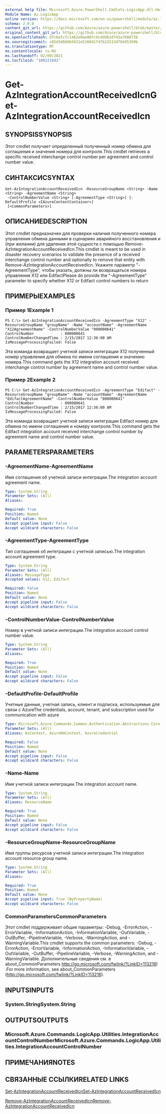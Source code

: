 ```yaml
---
external help file: Microsoft.Azure.PowerShell.Cmdlets.LogicApp.dll-Help.xml
Module Name: Az.LogicApp
online version: https://docs.microsoft.com/en-us/powershell/module/az.logicapp/get-azintegrationaccountreceivedicn
schema: 2.0.0
content_git_url: https://github.com/Azure/azure-powershell/blob/master/src/LogicApp/LogicApp/help/Get-AzIntegrationAccountReceivedIcn.md
original_content_git_url: https://github.com/Azure/azure-powershell/blob/master/src/LogicApp/LogicApp/help/Get-AzIntegrationAccountReceivedIcn.md
ms.openlocfilehash: d7c6e5cfc1462e0ae807c9cdddb2d743a7608738
ms.sourcegitcommit: c05d3d669b5631e526841f47b22513d78495350b
ms.translationtype: MT
ms.contentlocale: ru-RU
ms.lasthandoff: 02/09/2021
ms.locfileid: "100221692"
---
```

# <span data-ttu-id="96c76-101">Get-AzIntegrationAccountReceivedIcn</span><span class="sxs-lookup"><span data-stu-id="96c76-101">Get-AzIntegrationAccountReceivedIcn</span></span>

## <span data-ttu-id="96c76-102">SYNOPSIS</span><span class="sxs-lookup"><span data-stu-id="96c76-102">SYNOPSIS</span></span>
<span data-ttu-id="96c76-103">Этот cmdlet получает определенный полученный номер обмена для соглашения и значения номера для контроля.</span><span class="sxs-lookup"><span data-stu-id="96c76-103">This cmdlet retrieves a specific received interchange control number per agreement and control number value.</span></span>

## <span data-ttu-id="96c76-104">СИНТАКСИС</span><span class="sxs-lookup"><span data-stu-id="96c76-104">SYNTAX</span></span>

```
Get-AzIntegrationAccountReceivedIcn -ResourceGroupName <String> -Name <String> -AgreementName <String>
 -ControlNumberValue <String> [-AgreementType <String>] [-DefaultProfile <IAzureContextContainer>]
 [<CommonParameters>]
```

## <span data-ttu-id="96c76-105">ОПИСАНИЕ</span><span class="sxs-lookup"><span data-stu-id="96c76-105">DESCRIPTION</span></span>
<span data-ttu-id="96c76-106">Этот cmdlet предназначен для проверки наличия полученного номера управления обмена данными в сценариях аварийного восстановления и (при желании) для удаления этой сущности с помощью Remove-AzIntegrationAccountReceivedIcn.</span><span class="sxs-lookup"><span data-stu-id="96c76-106">This cmdlet is meant to be used in disaster recovery scenarios to validate the presence of a received interchange control number and optionally to remove that entity with Remove-AzIntegrationAccountReceivedIcn.</span></span>
<span data-ttu-id="96c76-107">Укажите параметр "-AgreementType", чтобы указать, должны ли возвращаться номера управления X12 или Edifact</span><span class="sxs-lookup"><span data-stu-id="96c76-107">Please do provide the "-AgreementType" parameter to specify whether X12 or Edifact control numbers to return</span></span>

## <span data-ttu-id="96c76-108">ПРИМЕРЫ</span><span class="sxs-lookup"><span data-stu-id="96c76-108">EXAMPLES</span></span>

### <span data-ttu-id="96c76-109">Пример 1</span><span class="sxs-lookup"><span data-stu-id="96c76-109">Example 1</span></span>
```
PS C:\> Get-AzIntegrationAccountReceivedIcn -AgreementType "X12" -ResourceGroupName "groupName" -Name "accountName" -AgreementName "X12AgreementName" -ControlNumberValue "000000641"
ControlNumber            : 000000641
ControlNumberChangedTime : 2/15/2017 12:36:00 AM
IsMessageProcessingFailed: False
```

<span data-ttu-id="96c76-110">Эта команда возвращает учетной записи интеграции X12 полученный номер управления для обмена по имени соглашения и значению номера.</span><span class="sxs-lookup"><span data-stu-id="96c76-110">This command gets the X12 integration account received interchange control number by agreement name and control number value.</span></span>

### <span data-ttu-id="96c76-111">Пример 2</span><span class="sxs-lookup"><span data-stu-id="96c76-111">Example 2</span></span>
```
PS C:\> Get-AzIntegrationAccountReceivedIcn -AgreementType "Edifact" -ResourceGroupName "groupName" -Name "accountName" -AgreementName "EdifactAgreementName" -ControlNumberValue "000000641"
ControlNumber            : 000000641
ControlNumberChangedTime : 2/15/2017 12:36:00 AM
IsMessageProcessingFailed: False
```

<span data-ttu-id="96c76-112">Эта команда возвращает учетной записи интеграции Edifact номер для обмена по имени соглашения и номеру контроля.</span><span class="sxs-lookup"><span data-stu-id="96c76-112">This command gets the Edifact integration account received interchange control number by agreement name and control number value.</span></span>

## <span data-ttu-id="96c76-113">PARAMETERS</span><span class="sxs-lookup"><span data-stu-id="96c76-113">PARAMETERS</span></span>

### <span data-ttu-id="96c76-114">-AgreementName</span><span class="sxs-lookup"><span data-stu-id="96c76-114">-AgreementName</span></span>
<span data-ttu-id="96c76-115">Имя соглашения об учетной записи интеграции.</span><span class="sxs-lookup"><span data-stu-id="96c76-115">The integration account agreement name.</span></span>

```yaml
Type: System.String
Parameter Sets: (All)
Aliases:

Required: True
Position: Named
Default value: None
Accept pipeline input: False
Accept wildcard characters: False
```

### <span data-ttu-id="96c76-116">-AgreementType</span><span class="sxs-lookup"><span data-stu-id="96c76-116">-AgreementType</span></span>
<span data-ttu-id="96c76-117">Тип соглашения об интеграции с учетной записью.</span><span class="sxs-lookup"><span data-stu-id="96c76-117">The integration account agreement type.</span></span>

```yaml
Type: System.String
Parameter Sets: (All)
Aliases: MessageType
Accepted values: X12, Edifact

Required: False
Position: Named
Default value: None
Accept pipeline input: False
Accept wildcard characters: False
```

### <span data-ttu-id="96c76-118">-ControlNumberValue</span><span class="sxs-lookup"><span data-stu-id="96c76-118">-ControlNumberValue</span></span>
<span data-ttu-id="96c76-119">Номер в учетной записи интеграции.</span><span class="sxs-lookup"><span data-stu-id="96c76-119">The integration account control number value.</span></span>

```yaml
Type: System.String
Parameter Sets: (All)
Aliases:

Required: True
Position: Named
Default value: None
Accept pipeline input: False
Accept wildcard characters: False
```

### <span data-ttu-id="96c76-120">-DefaultProfile</span><span class="sxs-lookup"><span data-stu-id="96c76-120">-DefaultProfile</span></span>
<span data-ttu-id="96c76-121">Учетные данные, учетная запись, клиент и подписка, используемые для связи с Azure</span><span class="sxs-lookup"><span data-stu-id="96c76-121">The credentials, account, tenant, and subscription used for communication with azure</span></span>

```yaml
Type: Microsoft.Azure.Commands.Common.Authentication.Abstractions.Core.IAzureContextContainer
Parameter Sets: (All)
Aliases: AzContext, AzureRmContext, AzureCredential

Required: False
Position: Named
Default value: None
Accept pipeline input: False
Accept wildcard characters: False
```

### <span data-ttu-id="96c76-122">-Name</span><span class="sxs-lookup"><span data-stu-id="96c76-122">-Name</span></span>
<span data-ttu-id="96c76-123">Имя учетной записи интеграции.</span><span class="sxs-lookup"><span data-stu-id="96c76-123">The integration account name.</span></span>

```yaml
Type: System.String
Parameter Sets: (All)
Aliases: ResourceName

Required: True
Position: Named
Default value: None
Accept pipeline input: False
Accept wildcard characters: False
```

### <span data-ttu-id="96c76-124">-ResourceGroupName</span><span class="sxs-lookup"><span data-stu-id="96c76-124">-ResourceGroupName</span></span>
<span data-ttu-id="96c76-125">Имя группы ресурсов учетной записи интеграции.</span><span class="sxs-lookup"><span data-stu-id="96c76-125">The integration account resource group name.</span></span>

```yaml
Type: System.String
Parameter Sets: (All)
Aliases:

Required: True
Position: Named
Default value: None
Accept pipeline input: True (ByPropertyName)
Accept wildcard characters: False
```

### <span data-ttu-id="96c76-126">CommonParameters</span><span class="sxs-lookup"><span data-stu-id="96c76-126">CommonParameters</span></span>
<span data-ttu-id="96c76-127">Этот cmdlet поддерживает общие параметры: -Debug, -ErrorAction, -ErrorVariable, -InformationAction, -InformationVariable, -OutVariable, -OutBuffer, -PipelineVariable, -Verbose, -WarningAction, and -WarningVariable.</span><span class="sxs-lookup"><span data-stu-id="96c76-127">This cmdlet supports the common parameters: -Debug, -ErrorAction, -ErrorVariable, -InformationAction, -InformationVariable, -OutVariable, -OutBuffer, -PipelineVariable, -Verbose, -WarningAction, and -WarningVariable.</span></span> <span data-ttu-id="96c76-128">Дополнительные сведения см. в about_CommonParameters http://go.microsoft.com/fwlink/?LinkID=113216) .</span><span class="sxs-lookup"><span data-stu-id="96c76-128">For more information, see about_CommonParameters (http://go.microsoft.com/fwlink/?LinkID=113216).</span></span>

## <span data-ttu-id="96c76-129">INPUTS</span><span class="sxs-lookup"><span data-stu-id="96c76-129">INPUTS</span></span>

### <span data-ttu-id="96c76-130">System.String</span><span class="sxs-lookup"><span data-stu-id="96c76-130">System.String</span></span>

## <span data-ttu-id="96c76-131">OUTPUTS</span><span class="sxs-lookup"><span data-stu-id="96c76-131">OUTPUTS</span></span>

### <span data-ttu-id="96c76-132">Microsoft.Azure.Commands.LogicApp.Utilities.IntegrationAccountControlNumber</span><span class="sxs-lookup"><span data-stu-id="96c76-132">Microsoft.Azure.Commands.LogicApp.Utilities.IntegrationAccountControlNumber</span></span>

## <span data-ttu-id="96c76-133">ПРИМЕЧАНИЯ</span><span class="sxs-lookup"><span data-stu-id="96c76-133">NOTES</span></span>

## <span data-ttu-id="96c76-134">СВЯЗАННЫЕ ССЫЛКИ</span><span class="sxs-lookup"><span data-stu-id="96c76-134">RELATED LINKS</span></span>

[<span data-ttu-id="96c76-135">Set-AzIntegrationAccountReceivedIcn</span><span class="sxs-lookup"><span data-stu-id="96c76-135">Set-AzIntegrationAccountReceivedIcn</span></span>](./Set-AzIntegrationAccountReceivedIcn.md)

[<span data-ttu-id="96c76-136">Remove-AzIntegrationAccountReceivedIcn</span><span class="sxs-lookup"><span data-stu-id="96c76-136">Remove-AzIntegrationAccountReceivedIcn</span></span>](./Remove-AzIntegrationAccountReceivedIcn.md)
